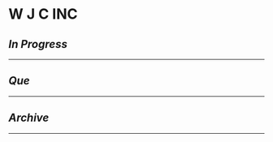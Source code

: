 # W J C INC

## *In Progress*

--------------------

## *Que*

-----------------------------------
## *Archive*

-----------------------------------
